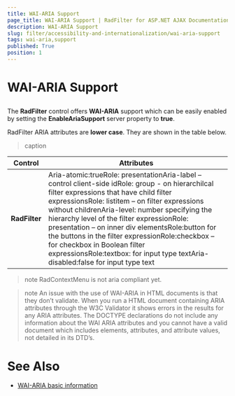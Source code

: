 ```yaml
---
title: WAI-ARIA Support
page_title: WAI-ARIA Support | RadFilter for ASP.NET AJAX Documentation
description: WAI-ARIA Support
slug: filter/accessibility-and-internationalization/wai-aria-support
tags: wai-aria,support
published: True
position: 1
---
```


# WAI-ARIA Support





## 

The **RadFilter** control offers **WAI-ARIA** support which can be easily enabled by setting the **EnableAriaSupport** server property to **true**.

RadFilter ARIA attributes are **lower case**. They are shown in the table below.


>caption  

|  **Control**  |  **Attributes**  |
| ------ | ------ |
| **RadFilter** |Aria-atomic:trueRole: presentationAria-label – control client-side idRole: group - on hierarchilcal filter expressions that have child filter expressionsRole: listitem – on filter expressions without childrenAria-level: number specifying the hierarchy level of the filter expressionRole: presentation – on inner div elementsRole:button for the buttons in the filter expressionRole:checkbox – for checkbox in Boolean filter expressionsRole:textbox: for input type textAria-disabled:false for input type text|

>note RadContextMenu is not aria compliant yet.
>


>note An issue with the use of WAI-ARIA in HTML documents is that they don’t validate. When you run a HTML document containing ARIA attributes through the W3C Validator it shows errors in the results for any ARIA attributes. The DOCTYPE declarations do not include any information about the WAI ARIA attributes and you cannot have a valid document which includes elements, attributes, and attribute values, not detailed in its DTD’s.
>


# See Also

 * [WAI-ARIA basic information](https://www.w3.org/WAI/intro/aria)
